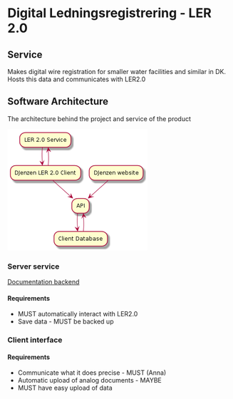# Digital Ledningsregistrering - LER 2.0

## Service

Makes digital wire registration for smaller water facilities and similar in DK. Hosts this data and communicates with LER2.0

## Software Architecture
The architecture behind the project and service of the product

![](./doc/images/LER_2_0_Webservice_Architecture.png)

### Server service

[Documentation backend](./ler_2_server/backend_info.md)

#### Requirements

* MUST automatically interact with LER2.0
* Save data - MUST be backed up

### Client interface

#### Requirements

* Communicate what it does precise - MUST (Anna) 
* Automatic upload of analog documents - MAYBE
* MUST have easy upload of data 